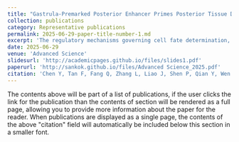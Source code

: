 ```yaml
---
title: "Gastrula‐Premarked Posterior Enhancer Primes Posterior Tissue Development Through Cross‐Talk with TGF‐β Signaling Pathway"
collection: publications
category: Representative publications
permalink: 2025-06-29-paper-title-number-1.md
excerpt: 'The regulatory mechanisms governing cell fate determination, particularly lineage diversification during mammalian embryonic development, remain poorly understood with in-depth regulatory paradigms yet to be fully elucidated. Here, leveraging the epigenetic landscape of mouse gastrula, p-Enh is identified, an enhancer located within the first intron of Cdx2 and epigenetically pre-marked in the primitive streak region, as a pivotal regulator for posterior tissue development in mouse embryos. Morphological and single-cell transcriptomic analyses confirmed embryonic lethality phenotype with disrupted posterior tissue development trajectories in p-Enh-KO embryos. Molecularly, apart from regulating the neighboring coding-gene Cdx2 in cis, the findings suggest that p-Enh also modulates the global transcriptome and epigenomic landscape, which might through the transient production of eRNA in trans. Further investigation revealed p-Enh-derived eRNAs participate in the regulatory cascades of TGF-β signaling by directly interacting with SMAD4 protein. Combinatorial modulation of TGF-β signaling and p-Enh-eRNA abundance can largely rescue the posterior development deficiency in in vitro gastruloids through a Cdx2-independent mechanism. Thus, a potential model is proposed in which the broadly distributed p-Enh transcripts within the nucleus can serve as essential cross-modular coordinators, priming the posterior development of mouse embryo.'
date: 2025-06-29
venue: 'Advanced Science'
slidesurl: 'http://academicpages.github.io/files/slides1.pdf'
paperurl: 'http://sankok.github.io/files/Advanced Science_2025.pdf'
citation: 'Chen Y, Tan F, Fang Q, Zhang L, Liao J, Shen P, Qian Y, Wen M, Song R, Fu Y, Xu HJ, Wang R, Li C, Shao Z, Li J, Jing N, Yang X. Gastrula-Premarked Posterior Enhancer Primes Posterior Tissue Development Through Cross-Talk with TGF-β Signaling Pathway. Adv Sci (Weinh). 2025 Jun 29:e00895. doi: 10.1002/advs.202500895. Epub ahead of print. PMID: 40583223.'
---
```


The contents above will be part of a list of publications, if the user clicks the link for the publication than the contents of section will be rendered as a full page, allowing you to provide more information about the paper for the reader. When publications are displayed as a single page, the contents of the above "citation" field will automatically be included below this section in a smaller font.
